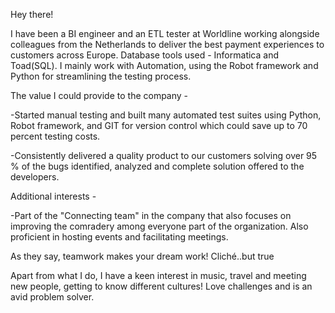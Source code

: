 Hey there!

I have been a BI engineer and an ETL tester at Worldline working alongside colleagues from the Netherlands to deliver the best payment experiences to customers across Europe. Database tools used - Informatica and Toad(SQL). I mainly work with Automation, using the Robot framework and Python for streamlining the testing process.

The value I could provide to the company -

 -Started manual testing and built many automated test suites using  Python, Robot framework, and GIT for version control which could save up to 70 percent testing costs.

 -Consistently delivered a quality product to our customers solving over 95 % of the bugs identified, 
 analyzed and complete solution offered to the developers.

Additional interests -

-Part of the "Connecting team" in the company that also focuses on improving the comradery among everyone part of the organization. Also proficient in hosting events and facilitating meetings.

As they say, teamwork makes your dream work! Cliché..but true

Apart from what I do, I have a keen interest in music, travel and meeting new people, getting to know different cultures! Love challenges and is an avid problem solver.
